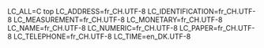 LC_ALL=C top
LC_ADDRESS=fr_CH.UTF-8
LC_IDENTIFICATION=fr_CH.UTF-8
LC_MEASUREMENT=fr_CH.UTF-8
LC_MONETARY=fr_CH.UTF-8
LC_NAME=fr_CH.UTF-8
LC_NUMERIC=fr_CH.UTF-8
LC_PAPER=fr_CH.UTF-8
LC_TELEPHONE=fr_CH.UTF-8
LC_TIME=en_DK.UTF-8
